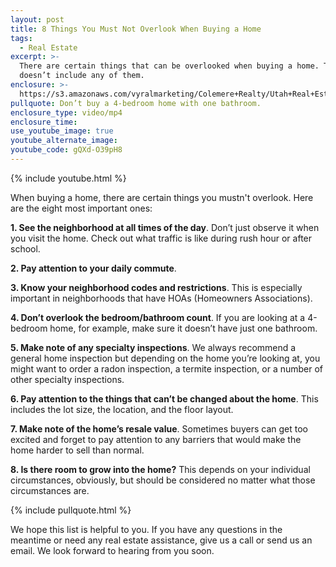 ```yaml
---
layout: post
title: 8 Things You Must Not Overlook When Buying a Home
tags:
  - Real Estate
excerpt: >-
  There are certain things that can be overlooked when buying a home. This list
  doesn’t include any of them.
enclosure: >-
  https://s3.amazonaws.com/vyralmarketing/Colemere+Realty/Utah+Real+Estate+8+Things+to+Not+Overlook.mp4
pullquote: Don’t buy a 4-bedroom home with one bathroom.
enclosure_type: video/mp4
enclosure_time:
use_youtube_image: true
youtube_alternate_image:
youtube_code: gQXd-O39pH8
---
```



{% include youtube.html %}

When buying a home, there are certain things you mustn't overlook. Here are the eight most important ones:

**1. See the neighborhood at all times of the day**. Don’t just observe it when you visit the home. Check out what traffic is like during rush hour or after school.

**2. Pay attention to your daily commute**.

**3. Know your neighborhood codes and restrictions**. This is especially important in neighborhoods that have HOAs (Homeowners Associations).

**4. Don’t overlook the bedroom/bathroom count**. If you are looking at a 4-bedroom home, for example, make sure it doesn’t have just one bathroom.

**5. Make note of any specialty inspections**. We always recommend a general home inspection but depending on the home you’re looking at, you might want to order a radon inspection, a termite inspection, or a number of other specialty inspections.

**6. Pay attention to the things that can’t be changed about the home**. This includes the lot size, the location, and the floor layout.&nbsp;

**7. Make note of the home’s resale value**. Sometimes buyers can get too excited and forget to pay attention to any barriers that would make the home harder to sell than normal.

**8. Is there room to grow into the home?** This depends on your individual circumstances, obviously, but should be considered no matter what those circumstances are.

{% include pullquote.html %}

We hope this list is helpful to you. If you have any questions in the meantime or need any real estate assistance, give us a call or send us an email. We look forward to hearing from you soon.